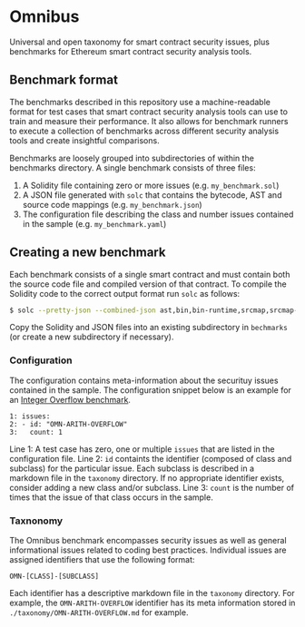 # Omnibus

Universal and open taxonomy for smart contract security issues, plus benchmarks for Ethereum smart contract security analysis tools. 

## Benchmark format 

The benchmarks described in this repository use a machine-readable format for test cases that smart contract security analysis tools can use to train and measure their performance. It also allows for benchmark runners to execute a collection of benchmarks across different security analysis tools and create insightful comparisons. 

Benchmarks are loosely grouped into subdirectories of within the benchmarks directory. A single benchmark consists of three files:

1. A Solidity file containing zero or more issues (e.g. `my_benchmark.sol`)
2. A JSON file generated with `solc` that contains the bytecode, AST and source code mappings (e.g. `my_benchmark.json`)
3. The configuration file describing the class and number issues contained in the sample (e.g. `my_benchmark.yaml`)

## Creating a new benchmark

Each benchmark consists of a single smart contract and must contain both the source code file and compiled version of that contract. To compile the Solidity code to the correct output format run `solc` as follows:


```bash
$ solc --pretty-json --combined-json ast,bin,bin-runtime,srcmap,srcmap-runtime my_benchmark.sol > my_benchmark.json
```

Copy the Solidity and JSON files into an existing subdirectory in `bechmarks` (or create a new subdirectory if necessary). 

### Configuration

The configuration contains meta-information about the securituy issues contained in the sample. The configuration snippet below is an example for an [Integer Overflow benchmark](./benchmarks/integer_overflow_and_underflow/overflow_simple_add.yaml). 

```
1: issues:
2: - id: "OMN-ARITH-OVERFLOW"
3:   count: 1
```

Line 1: A test case has zero, one or multiple `issues` that are listed in the configuration file.
Line 2: `id` containts the identifier (composed of class and subclass) for the particular issue. Each subclass is described in a markdown file in the `taxonomy` directory. If no appropriate identifier exists, consider adding a new class and/or subclass.
Line 3: `count` is the number of times that the issue of that class occurs in the sample.

### Taxnonomy

The Omnibus benchmark encompasses security issues as well as general informational issues related to coding best practices. Individual issues are assigned identifiers that use the following format: 

```
OMN-[CLASS]-[SUBCLASS]
```

Each identifier has a descriptive markdown file in the `taxonomy` directory. For example, the `OMN-ARITH-OVERFLOW` identifier has its meta information stored in `./taxonomy/OMN-ARITH-OVERFLOW.md` for example. 
